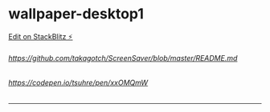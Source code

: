 # wallpaper-desktop1

[Edit on StackBlitz ⚡️](https://stackblitz.com/edit/wallpaper-desktop1)

###### https://github.com/takagotch/ScreenSaver/blob/master/README.md

###### https://codepen.io/tsuhre/pen/xxOMQmW

---


```
```

```
```

```
```


